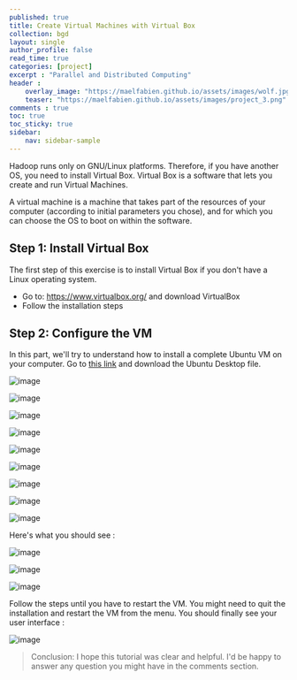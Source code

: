 ```yaml
---
published: true
title: Create Virtual Machines with Virtual Box
collection: bgd
layout: single
author_profile: false
read_time: true
categories: [project]
excerpt : "Parallel and Distributed Computing"
header :
    overlay_image: "https://maelfabien.github.io/assets/images/wolf.jpg"
    teaser: "https://maelfabien.github.io/assets/images/project_3.png"
comments : true
toc: true
toc_sticky: true
sidebar:
    nav: sidebar-sample
---
```


Hadoop runs only on GNU/Linux platforms. Therefore, if you have another OS, you need to install Virtual Box. Virtual Box is a software that lets you create and run Virtual Machines.

A virtual machine is a machine that takes part of the resources of your computer (according to initial parameters you chose), and for which you can choose the OS to boot on within the software.

## Step 1: Install Virtual Box

The first step of this exercise is to install Virtual Box if you don't have a Linux operating system.
- Go to: https://www.virtualbox.org/ and download VirtualBox
- Follow the installation steps

## Step 2: Configure the VM

In this part, we'll try to understand how to install a complete Ubuntu VM on your computer. Go to [this link](https://www.ubuntu.com/download/desktop) and download the Ubuntu Desktop file.

![image](https://maelfabien.github.io/assets/images/Hadoop/13.jpg)

![image](https://maelfabien.github.io/assets/images/Hadoop/14.jpg)

![image](https://maelfabien.github.io/assets/images/Hadoop/15.jpg)

![image](https://maelfabien.github.io/assets/images/Hadoop/16.jpg)

![image](https://maelfabien.github.io/assets/images/Hadoop/17.jpg)

![image](https://maelfabien.github.io/assets/images/Hadoop/18.jpg)

![image](https://maelfabien.github.io/assets/images/Hadoop/19.jpg)

![image](https://maelfabien.github.io/assets/images/Hadoop/20.jpg)

![image](https://maelfabien.github.io/assets/images/Hadoop/21.jpg)

Here's what you should see :

![image](https://maelfabien.github.io/assets/images/Hadoop/22.jpg)

![image](https://maelfabien.github.io/assets/images/Hadoop/23.jpg)

![image](https://maelfabien.github.io/assets/images/Hadoop/24.jpg)

Follow the steps until you have to restart the VM. You might need to quit the installation and restart the VM from the menu. You should finally see your user interface :

![image](https://maelfabien.github.io/assets/images/Hadoop/25.jpg)

> Conclusion: I hope this tutorial was clear and helpful. I'd be happy to answer any question you might have in the comments section.
